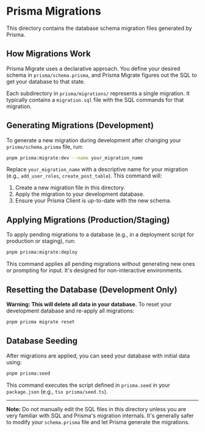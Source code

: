 
# Prisma Migrations

This directory contains the database schema migration files generated by Prisma.

## How Migrations Work

Prisma Migrate uses a declarative approach. You define your desired schema in `prisma/schema.prisma`, and Prisma Migrate figures out the SQL to get your database to that state.

Each subdirectory in `prisma/migrations/` represents a single migration. It typically contains a `migration.sql` file with the SQL commands for that migration.

## Generating Migrations (Development)

To generate a new migration during development after changing your `prisma/schema.prisma` file, run:

```bash
pnpm prisma:migrate:dev --name your_migration_name
```

Replace `your_migration_name` with a descriptive name for your migration (e.g., `add_user_roles`, `create_post_table`). This command will:
1. Create a new migration file in this directory.
2. Apply the migration to your development database.
3. Ensure your Prisma Client is up-to-date with the new schema.

## Applying Migrations (Production/Staging)

To apply pending migrations to a database (e.g., in a deployment script for production or staging), run:

```bash
pnpm prisma:migrate:deploy
```

This command applies all pending migrations without generating new ones or prompting for input. It's designed for non-interactive environments.

## Resetting the Database (Development Only)

**Warning: This will delete all data in your database.**
To reset your development database and re-apply all migrations:

```bash
pnpm prisma migrate reset
```

## Database Seeding

After migrations are applied, you can seed your database with initial data using:

```bash
pnpm prisma:seed
```

This command executes the script defined in `prisma.seed` in your `package.json` (e.g., `tsx prisma/seed.ts`).

---

**Note:** Do not manually edit the SQL files in this directory unless you are very familiar with SQL and Prisma's migration internals. It's generally safer to modify your `schema.prisma` file and let Prisma generate the migrations.
